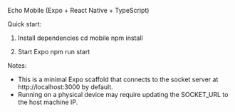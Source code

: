 Echo Mobile (Expo + React Native + TypeScript)

Quick start:

1. Install dependencies
   cd mobile
   npm install

2. Start Expo
   npm run start

Notes:
- This is a minimal Expo scaffold that connects to the socket server at http://localhost:3000 by default.
- Running on a physical device may require updating the SOCKET_URL to the host machine IP.
